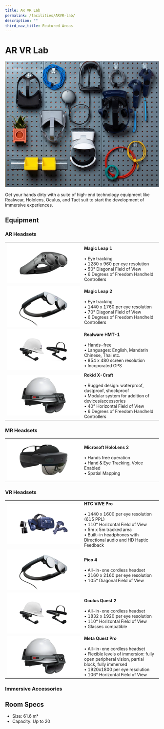 ```yaml
---
title: AR VR Lab
permalink: /facilities/ARVR-lab/
description: ""
third_nav_title: Featured Areas
---
```

# AR VR Lab
![Equipment Wall](/images/Facilities/AR%20VR%20Lab/ARVR.jpg)

Get your hands dirty with a suite of high-end technology equipment like Realwear, Hololens, Oculus, and Tact suit to start the development of immersive experiences.
## Equipment

### AR Headsets
<table>
	<tr>
		<td style="width:50%; vertical-align:middle;"><img src="/images/Facilities/AR%20VR%20Lab/AR%20Headset%20Magic%20Leap%201.png"></td>
		<td style="width:70%; vertical-align:middle;"><b>Magic Leap 1</b><br>
			<br>• Eye tracking 
			<br>• 1280 x 960 per eye resolution
			<br>• 50° Diagonal Field of View
			<br>• 6 Degrees of Freedom Handheld Controllers
		</td>
	</tr>
	<tr>
		<td style="width:30%; vertical-align:middle;"><img src="/images/Facilities/AR%20VR%20Lab/AR%20Headset%20Magic%20Leap%202.png"></td>
		<td style="width:70%; vertical-align:middle;"><b>Magic Leap 2</b><br>
			<br>• Eye tracking 
			<br>• 1440 x 1760 per eye resolution
			<br>• 70° Diagonal Field of View
			<br>• 6 Degrees of Freedom Handheld Controllers
		</td>
	</tr>
	<tr>
		<td style="width:30%; vertical-align:middle;"><img src="/images/Facilities/AR%20VR%20Lab/AR%20Headset%20Realware%20HMT-1.png"></td>
		<td style="width:70%; vertical-align:middle;"><b>Realware HMT-1</b><br>
			<br>• Hands-free
			<br>• Languages: English, Mandarin Chinese, Thai etc.
			<br>• 854 x 480 screen resolution
			<br>• Incoporated GPS
		</td>
	</tr>
    <tr>
		<td style="width:30%; vertical-align:middle;"><img src="/images/Facilities/AR%20VR%20Lab/AR%20Headset%20Rokid%20X-Craft.png"></td>
		<td style="width:70%; vertical-align:middle;"><b>Rokid X-Craft</b><br>
			<br>• Rugged design: waterproof, dustproof, shockproof 
			<br>• Modular system for addition of devices/accessories
			<br>• 40° Horizontal Field of View
			<br>• 6 Degrees of Freedom Handheld Controllers
		</td>
	</tr>
</table>

### MR Headsets
<table>
	<tr>
		<td style="width:50%; vertical-align:middle;"><img src="/images/Facilities/AR%20VR%20Lab/MR%20Headet%20Microsoft%20HoloLens%202.png"></td>
		<td style="width:70%; vertical-align:middle;"><b>Microsoft HoloLens 2</b><br>
			<br>• Hands free operation
			<br>• Hand & Eye Tracking, Voice Enabled
			<br>• Spatial Mapping
		</td>
	</tr>
</table>

### VR Headsets
<table>
	<tr>
		<td style="width:50%; vertical-align:middle;"><img src="/images/Facilities/AR%20VR%20Lab/VR%20Headset%20HTC%20VIVE%20Pro.png"></td>
		<td style="width:70%; vertical-align:middle;"><b>HTC VIVE Pro</b><br>
			<br>• 1440 x 1600 per eye resolution (615 PPL)
			<br>• 110° Horizontal Field of View
			<br>• 5m x 5m tracked area
			<br>• Built-in headphones with Directional audio and HD Haptic Feedback
		</td>
	</tr>
	<tr>
		<td style="width:30%; vertical-align:middle;"><img src="/images/Facilities/AR%20VR%20Lab/AR%20Headset%20Magic%20Leap%202.png"></td>
		<td style="width:70%; vertical-align:middle;"><b>Pico 4</b><br>
			<br>• All-in-one cordless headset
			<br>• 2160 x 2160 per eye resolution
			<br>• 105° Diagonal Field of View 
		</td>
	</tr>
	<tr>
		<td style="width:30%; vertical-align:middle;"><img src="/images/Facilities/AR%20VR%20Lab/AR%20Headset%20Realware%20HMT-1.png"></td>
		<td style="width:70%; vertical-align:middle;"><b>Oculus Quest 2</b><br>
			<br>• All-in-one cordless headset
			<br>• 1832 x 1920 per eye resolution 
            <br>• 110° Horizontal Field of View
			<br>• Glasses compatible
		</td>
	</tr>
    <tr>
		<td style="width:30%; vertical-align:middle;"><img src="/images/Facilities/AR%20VR%20Lab/AR%20Headset%20Rokid%20X-Craft.png"></td>
		<td style="width:70%; vertical-align:middle;"><b>Meta Quest Pro</b><br>
			<br>• All-in-one cordless headset
			<br>• Flexible levels of immersion: fully open peripheral vision, partial block, fully immersed
			<br>• 1920x1800 per eye resolution 
			<br>• 106° Horizontal Field of View
		</td>
	</tr>
</table>

### Immersive Accessories

## Room Specs
* Size: 61.6 m²
* Capacity: Up to 20